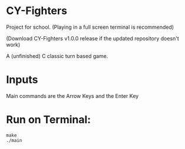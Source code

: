 # CY-Fighters

Project for school.
(Playing in a full screen terminal is recommended)

(Download CY-Fighters v1.0.0 release if the updated repository doesn't work)

A (unfinished) C classic turn based game.

# Inputs

Main commands are the Arrow Keys and the Enter Key

# Run on Terminal:
```
make
./main
```
